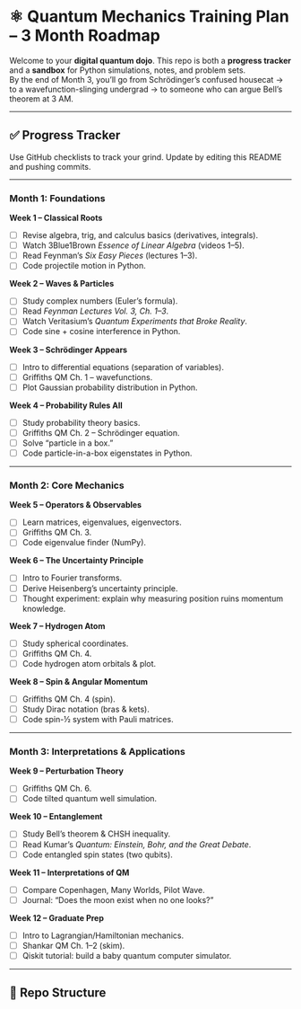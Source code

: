 # ⚛️ Quantum Mechanics Training Plan – 3 Month Roadmap

Welcome to your **digital quantum dojo**. This repo is both a **progress tracker** and a **sandbox** for Python simulations, notes, and problem sets.  
By the end of Month 3, you’ll go from Schrödinger’s confused housecat → to a wavefunction-slinging undergrad → to someone who can argue Bell’s theorem at 3 AM.

---

## ✅ Progress Tracker

Use GitHub checklists to track your grind. Update by editing this README and pushing commits.  

---

### **Month 1: Foundations**

**Week 1 – Classical Roots**
- [ ] Revise algebra, trig, and calculus basics (derivatives, integrals).  
- [ ] Watch 3Blue1Brown *Essence of Linear Algebra* (videos 1–5).  
- [ ] Read Feynman’s *Six Easy Pieces* (lectures 1–3).  
- [ ] Code projectile motion in Python.  

**Week 2 – Waves & Particles**
- [ ] Study complex numbers (Euler’s formula).  
- [ ] Read *Feynman Lectures Vol. 3, Ch. 1–3*.  
- [ ] Watch Veritasium’s *Quantum Experiments that Broke Reality*.  
- [ ] Code sine + cosine interference in Python.  

**Week 3 – Schrödinger Appears**
- [ ] Intro to differential equations (separation of variables).  
- [ ] Griffiths QM Ch. 1 – wavefunctions.  
- [ ] Plot Gaussian probability distribution in Python.  

**Week 4 – Probability Rules All**
- [ ] Study probability theory basics.  
- [ ] Griffiths QM Ch. 2 – Schrödinger equation.  
- [ ] Solve “particle in a box.”  
- [ ] Code particle-in-a-box eigenstates in Python.  

---

### **Month 2: Core Mechanics**

**Week 5 – Operators & Observables**
- [ ] Learn matrices, eigenvalues, eigenvectors.  
- [ ] Griffiths QM Ch. 3.  
- [ ] Code eigenvalue finder (NumPy).  

**Week 6 – The Uncertainty Principle**
- [ ] Intro to Fourier transforms.  
- [ ] Derive Heisenberg’s uncertainty principle.  
- [ ] Thought experiment: explain why measuring position ruins momentum knowledge.  

**Week 7 – Hydrogen Atom**
- [ ] Study spherical coordinates.  
- [ ] Griffiths QM Ch. 4.  
- [ ] Code hydrogen atom orbitals & plot.  

**Week 8 – Spin & Angular Momentum**
- [ ] Griffiths QM Ch. 4 (spin).  
- [ ] Study Dirac notation (bras & kets).  
- [ ] Code spin-½ system with Pauli matrices.  

---

### **Month 3: Interpretations & Applications**

**Week 9 – Perturbation Theory**
- [ ] Griffiths QM Ch. 6.  
- [ ] Code tilted quantum well simulation.  

**Week 10 – Entanglement**
- [ ] Study Bell’s theorem & CHSH inequality.  
- [ ] Read Kumar’s *Quantum: Einstein, Bohr, and the Great Debate*.  
- [ ] Code entangled spin states (two qubits).  

**Week 11 – Interpretations of QM**
- [ ] Compare Copenhagen, Many Worlds, Pilot Wave.  
- [ ] Journal: “Does the moon exist when no one looks?”  

**Week 12 – Graduate Prep**
- [ ] Intro to Lagrangian/Hamiltonian mechanics.  
- [ ] Shankar QM Ch. 1–2 (skim).  
- [ ] Qiskit tutorial: build a baby quantum computer simulator.  

---

## 📂 Repo Structure


